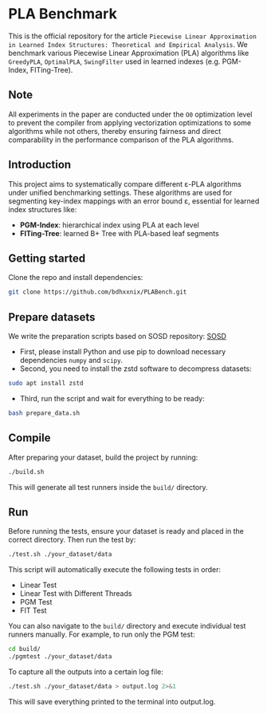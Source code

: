 # PLA Benchmark

This is the official repository for the article `Piecewise Linear Approximation in Learned Index
Structures: Theoretical and Empirical Analysis`. 
We benchmark various Piecewise Linear Approximation (PLA) algorithms like `GreedyPLA`, `OptimalPLA`, `SwingFilter` used in learned indexes (e.g. PGM-Index, FITing-Tree).

## Note
All experiments in the paper are conducted under the `O0` optimization level to prevent the compiler from applying vectorization optimizations to some algorithms while not others, thereby ensuring fairness and direct comparability in the performance comparison of the PLA algorithms.

## Introduction

This project aims to systematically compare different ε-PLA algorithms under unified benchmarking settings. These algorithms are used for segmenting key-index mappings with an error bound ε, essential for learned index structures like:
- **PGM-Index**: hierarchical index using PLA at each level
- **FITing-Tree**: learned B+ Tree with PLA-based leaf segments

## Getting started
Clone the repo and install dependencies:
```bash
git clone https://github.com/bdhxxnix/PLABench.git
```

## Prepare datasets
We write the preparation scripts based on SOSD repository: [SOSD](https://github.com/learnedsystems/SOSD)
- First, please install Python and use pip to download necessary dependencies `numpy` and `scipy`.
- Second, you need to install the zstd software to decompress datasets:
```bash
sudo apt install zstd
```
- Third, run the script and wait for everything to be ready:
```bash
bash prepare_data.sh
```

## Compile

After preparing your dataset, build the project by running:

```bash
./build.sh
```
This will generate all test runners inside the `build/` directory.


## Run
Before running the tests, ensure your dataset is ready and placed in the correct directory.
Then run the test by:
```bash
./test.sh ./your_dataset/data
```
This script will automatically execute the following tests in order:
- Linear Test
- Linear Test with Different Threads
- PGM Test
- FIT Test

You can also navigate to the `build/` directory and execute individual test runners manually.
For example, to run only the PGM test:
```bash
cd build/
./pgmtest ./your_dataset/data
```
To capture all the outputs into a certain log file:
```bash
./test.sh ./your_dataset/data > output.log 2>&1
```
This will save everything printed to the terminal into output.log.

